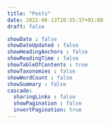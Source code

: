 ```yaml
---
title: "Posts"
date: 2022-06-13T20:55:37+01:00
draft: false

showDate : false
showDateUpdated : false
showHeadingAnchors : false
showReadingTime : false
showTableOfContents : true
showTaxonomies : false 
showWordCount : false
showSummary : false
cascade:
  sharingLinks : false
  showPagination : false
  invertPagination: true 
---
```


